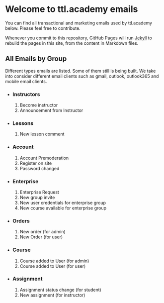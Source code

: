 # Welcome to ttl.academy emails

You can find all transactional and marketing emails used by ttl.academy below. Please feel free to contribute. 

Whenever you commit to this repository, GitHub Pages will run [Jekyll](https://jekyllrb.com/) to rebuild the pages in this site, from the content in Markdown files.

## All Emails by Group

Different types emails are listed. Some of them still is being built. We take into consider different email clients such as gmail, outlook, outlook365 and mobile email clients.


- ### Instructors

  1. Become instructor
  2. Announcement from Instructor

- ### Lessons

  1. New lesson comment

- ### Account

  1. Account Premoderation
  2. Register on site
  3. Password changed
  
- ### Enterprise

  1. Enterprise Request
  2. New group invite
  3. New user credentials for enterprise group
  4. New course available for enterprise group
  
- ### Orders

  1. New order (for admin)
  2. New Order (for user)
  
- ### Course

  1. Course added to User (for admin)
  2. Course added to User (for user)
  
- ### Assignment

  1. Assignment status change (for student)
  2. New assignment (for instructor)
  
  
